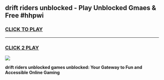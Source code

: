 
## drift riders unblocked - Play Unblocked Gmaes & Free #hhpwi
<h3>
<a href="https://news.freeplayer.one?title=drift_riders_unblocked&ref=24F">CLICK TO PLAY</a></h3>
<hr>

<h3>
<a href="https://news.freeplayer.one?title=drift_riders_unblocked&ref=24F">CLICK 2 PLAY</a>
  
</h3>

<a href="https://news.freeplayer.one?title=drift_riders_unblocked&ref=24F/"><img src="https://clearcache.store/games.png"></a>


**drift riders unblocked games unblocked: Your Gateway to Fun and Accessible Online Gaming**
